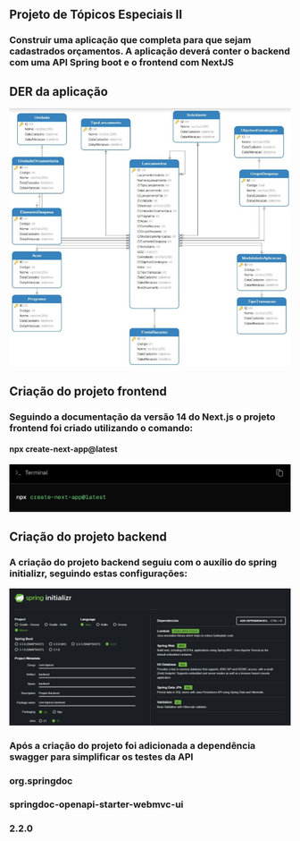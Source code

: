 ## Projeto de Tópicos Especiais II

### Construir uma aplicação que completa para que sejam cadastrados orçamentos. A aplicação deverá conter o backend com uma API Spring boot e o frontend com NextJS

## DER da aplicação
![DER-APP](image.png)

## Criação do projeto frontend

### Seguindo a documentação da versão 14 do Next.js o projeto frontend foi criado utilizando o comando:

#### npx create-next-app@latest
![Alt text](image-1.png)

## Criação do projeto backend

### A criação do projeto backend seguiu com o auxílio do spring initializr, seguindo estas configurações:
![Alt text](image-2.png)

### Após a criação do projeto foi adicionada a dependência swagger para simplificar os testes da API

### <dependency>
###    <groupId>org.springdoc</groupId>
###    <artifactId>springdoc-openapi-starter-webmvc-ui</artifactId>
###    <version>2.2.0</version>
### </dependency>

